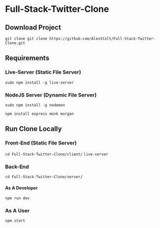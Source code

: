 # Full-Stack-Twitter-Clone
## Download Project
```git clone git clone https://github.com/AlexStolt/Full-Stack-Twitter-Clone.git```

## Requirements
### Live-Server (Static File Server)
```sudo npm install -g live-server``` 
### NodeJS Server (Dynamic File Server)
```sudo npm install -g nodemon```

```npm install express monk morgan```

## Run Clone Locally
### Front-End (Static File Server)
```cd Full-Stack-Twitter-Clone/client/```
```live-server```
### Back-End
```cd Full-Stack-Twitter-Clone/server/```

#### As A Developer
```npm run dev```

### As A User
```npm start```

